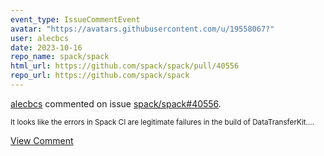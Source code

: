 ```yaml
---
event_type: IssueCommentEvent
avatar: "https://avatars.githubusercontent.com/u/19558067?"
user: alecbcs
date: 2023-10-16
repo_name: spack/spack
html_url: https://github.com/spack/spack/pull/40556
repo_url: https://github.com/spack/spack
---
```


<a href='https://github.com/alecbcs' target='_blank'>alecbcs</a> commented on issue <a href='https://github.com/spack/spack/pull/40556' target='_blank'>spack/spack#40556</a>.

<small>It looks like the errors in Spack CI are legitimate failures in the build of DataTransferKit....</small>

<a href='https://github.com/spack/spack/pull/40556' target='_blank'>View Comment</a>
